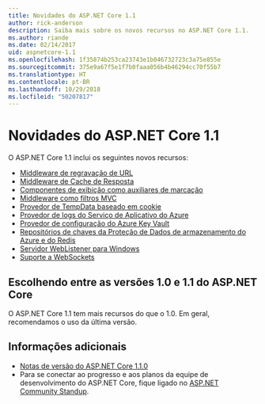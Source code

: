 ```yaml
---
title: Novidades do ASP.NET Core 1.1
author: rick-anderson
description: Saiba mais sobre os novos recursos no ASP.NET Core 1.1.
ms.author: riande
ms.date: 02/14/2017
uid: aspnetcore-1.1
ms.openlocfilehash: 1f35874b253ca23743e1b046732723c3a75e855e
ms.sourcegitcommit: 375e9a67f5e1f7b0faaa056b4b46294cc70f55b7
ms.translationtype: HT
ms.contentlocale: pt-BR
ms.lasthandoff: 10/29/2018
ms.locfileid: "50207817"
---
```

# <a name="whats-new-in-aspnet-core-11"></a>Novidades do ASP.NET Core 1.1

O ASP.NET Core 1.1 inclui os seguintes novos recursos:

- [Middleware de regravação de URL](xref:fundamentals/url-rewriting)
- [Middleware de Cache de Resposta](xref:performance/caching/middleware)
- [Componentes de exibição como auxiliares de marcação](xref:mvc/views/view-components#invoking-a-view-component-as-a-tag-helper)
- [Middleware como filtros MVC](xref:mvc/controllers/filters#using-middleware-in-the-filter-pipeline)
- [Provedor de TempData baseado em cookie](xref:fundamentals/app-state#tempdata)
- [Provedor de logs do Serviço de Aplicativo do Azure](xref:fundamentals/logging/index#azure-app-service-provider)
- [Provedor de configuração do Azure Key Vault](xref:security/key-vault-configuration)
- [Repositórios de chaves da Proteção de Dados de armazenamento do Azure e do Redis](xref:security/data-protection/implementation/key-storage-providers#azure-and-redis)
- [Servidor WebListener para Windows](xref:fundamentals/servers/weblistener)
- [Suporte a WebSockets](xref:fundamentals/websockets)

## <a name="choosing-between-versions-10-and-11-of-aspnet-core"></a>Escolhendo entre as versões 1.0 e 1.1 do ASP.NET Core

O ASP.NET Core 1.1 tem mais recursos do que o 1.0. Em geral, recomendamos o uso da última versão.

## <a name="additional-information"></a>Informações adicionais

- [Notas de versão do ASP.NET Core 1.1.0](https://github.com/aspnet/Home/releases/tag/1.1.0)
- Para se conectar ao progresso e aos planos da equipe de desenvolvimento do ASP.NET Core, fique ligado no [ASP.NET Community Standup](https://live.asp.net/).
